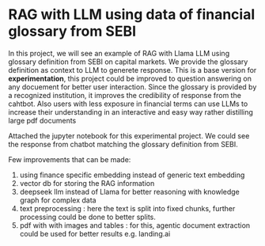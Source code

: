 # RAG with LLM using data of financial glossary from SEBI
 
In this project, we will see an example of RAG with Llama LLM using glossary definition from SEBI on capital markets. We provide the glossary definition as context to LLM to generete response. This is a base version for **experimentation**, this project could be improved to question answering on any docuement for better user interaction. Since the glossary is provided by a recognized institution, it improves the credibility of response from the cahtbot. Also users with less exposure in financial terms can use LLMs to increase their understanding in an interactive and easy way rather distilling large pdf documents

Attached the jupyter notebook for this experimental project. We could see the response from chatbot matching the glossary definition from SEBI.

Few improvements that can be made:

1) using finance specific embedding instead of generic text embedding
2) vector db for storing the RAG information
3) deepseek llm instead of Llama for better reasoning with knowledge graph for complex data
4) text preprocessing : here the text is split into fixed chunks, further processing could be done to better splits.
5) pdf with with images and tables : for this, agentic document extraction could be used for better results e.g. landing.ai
